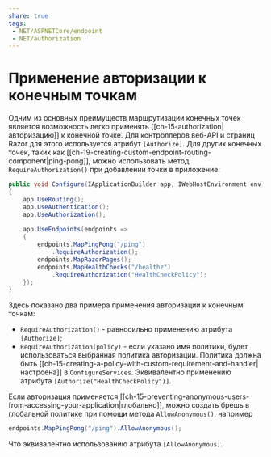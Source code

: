 ```yaml
---
share: true
tags:
 - NET/ASPNETCore/endpoint
 - NET/authorization
---
```

# Применение авторизации к конечным точкам
Одним из основных преимуществ маршрутизации конечных точек является возможность легко применять [[ch-15-authorization|авторизацию]] к конечной точке. Для контроллеров веб-API и страниц Razor для этого используется атрибут `[Authorize]`.
Для других конечных точек, таких как [[ch-19-creating-custom-endpoint-routing-component|ping-pong]], можно использовать метод `RequireAuthorization()` при добавлении точки в приложение:
```csharp
public void Configure(IApplicationBuilder app, IWebHostEnvironment env)
{
	app.UseRouting();
	app.UseAuthentication();
	app.UseAuthorization();
	
	app.UseEndpoints(endpoints =>
	{
		endpoints.MapPingPong("/ping")
			.RequireAuthorization();
		endpoints.MapRazorPages();
		endpoints.MapHealthChecks("/healthz")
			.RequireAuthorization("HealthCheckPolicy");
	});
}
```
Здесь показано два примера применения авторизации к конечным точкам:
- `RequireAuthorization()` - равносильно применению атрибута `[Authorize]`;
- `RequireAuthorization(policy)` - если указано имя политики, будет использоваться выбранная политика авторизации. Политика должна быть [[ch-15-creating-a-policy-with-custom-requirement-and-handler|настроена]] в `ConfigureServices`. Эквивалентно применению атрибута `[Authorize("HealthCheckPolicy")]`.

Если авторизация применяется [[ch-15-preventing-anonymous-users-from-accessing-your-application|глобально]], можно создать брешь в глобальной политике при помощи метода `AllowAnonymous()`, например
```csharp
endpoints.MapPingPong("/ping").AllowAnonymous();
```
Что эквивалентно использованию атрибута `[AllowAnonymous]`.